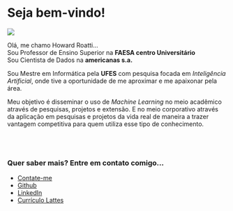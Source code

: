 <h1>Seja bem-vindo!</h1>

<img src="./img/Howard.jpg">

<p>Olá, me chamo Howard Roatti...<br>
Sou Professor de Ensino Superior na <b>FAESA centro Universitário</b><br>
Sou Cientista de Dados na <b>americanas s.a.</b></p>
<p>Sou Mestre em Informática pela <b>UFES</b> com pesquisa focada em <i>Inteligência Artificial</i>, onde tive a oportunidade de me aproximar e me apaixonar pela área.</p>
<p>Meu objetivo é disseminar o uso de <i>Machine Learning</i> no meio acadêmico através de pesquisas, projetos e extensão. E no meio corporativo através da aplicação em pesquisas e projetos da vida real de maneira a trazer vantagem competitiva para quem utiliza esse tipo de conhecimento.</p>
<br/>
<br/>
<h3>Quer saber mais? Entre em contato comigo...</h3>
<ul>
  <li>
    <a href="mailto:howardcruzroatti@gmail.com"> Contate-me </a>
  </li>
  <li>
    <a href="https://github.com/howardroatti/"> Github </a>
  </li>
  <li>
    <a href="https://www.linkedin.com/in/howardroatti/"> LinkedIn </a>
  </li>
  <li>
    <a href="http://lattes.cnpq.br/7407114204217343"> Currículo Lattes </a>
  </li>
</ul>
